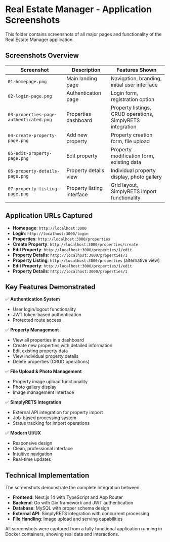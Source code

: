 # Real Estate Manager - Application Screenshots

This folder contains screenshots of all major pages and functionality of the Real Estate Manager application.

## Screenshots Overview

| Screenshot | Description | Features Shown |
|------------|-------------|----------------|
| `01-homepage.png` | Main landing page | Navigation, branding, initial user interface |
| `02-login-page.png` | Authentication page | Login form, registration option |
| `03-properties-page-authenticated.png` | Properties dashboard | Property listings, CRUD operations, SimplyRETS integration |
| `04-create-property-page.png` | Add new property | Property creation form, file upload |
| `05-edit-property-page.png` | Edit property | Property modification form, existing data |
| `06-property-details-page.png` | Property details view | Individual property display, photo gallery |
| `07-property-listing-page.png` | Property listing interface | Grid layout, SimplyRETS import functionality |

## Application URLs Captured

- **Homepage**: `http://localhost:3000`
- **Login**: `http://localhost:3000/login`
- **Properties**: `http://localhost:3000/properties`
- **Create Property**: `http://localhost:3000/properties/create`
- **Edit Property**: `http://localhost:3000/properties/1/edit`
- **Property Details**: `http://localhost:3000/properties/1`
- **Property Listing**: `http://localhost:3000/properties` (alternative view)
- **Edit Property**: `http://localhost:3000/properties/1/edit`
- **Property Details**: `http://localhost:3000/properties/1`

## Key Features Demonstrated

✅ **Authentication System**
- User login/logout functionality
- JWT token-based authentication
- Protected route access

✅ **Property Management**
- View all properties in a dashboard
- Create new properties with detailed information
- Edit existing property data
- View individual property details
- Delete properties (CRUD operations)

✅ **File Upload & Photo Management**
- Property image upload functionality
- Photo gallery display
- Image management interface

✅ **SimplyRETS Integration**
- External API integration for property import
- Job-based processing system
- Status tracking for import operations

✅ **Modern UI/UX**
- Responsive design
- Clean, professional interface
- Intuitive navigation
- Real-time updates

## Technical Implementation

The screenshots demonstrate the complete integration between:
- **Frontend**: Next.js 14 with TypeScript and App Router
- **Backend**: Go with Gin framework and JWT authentication
- **Database**: MySQL with proper schema design
- **External API**: SimplyRETS integration with concurrent processing
- **File Handling**: Image upload and serving capabilities

All screenshots were captured from a fully functional application running in Docker containers, showing real data and interactions.
